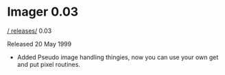 # Imager 0.03

[ / ](..) [releases/](./) 0.03

Released 20 May 1999

- Added Pseudo image handling thingies, now  you can use your own get and put pixel routines.